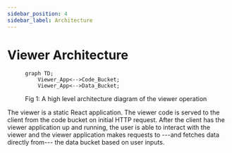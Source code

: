 ```yaml
---
sidebar_position: 4
sidebar_label: Architecture
---
```


# Viewer Architecture

<figure>

```mermaid
graph TD;
    Viewer_App<-->Code_Bucket;
    Viewer_App<-->Data_Bucket;
```

<figcaption>Fig 1: A high level architecture diagram of the viewer operation</figcaption>
</figure>

The viewer is a static React application. The viewer code is served to the
client from the code bucket on initial HTTP request. After the client has the
viewer application up and running, the user is able to interact with the viewer
and the viewer application makes requests to ---and fetches data directly
from--- the data bucket based on user inputs.
